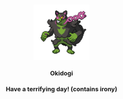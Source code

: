 <p align="center">
    <img src="https://raw.githubusercontent.com/PokeAPI/sprites/master/sprites/pokemon/1014.png" width="150" height="150">
</p>
<h3 align="center"> <b>Okidogi</b></h3>
<h3 align="center">Have a terrifying day! (contains irony)</h3>
